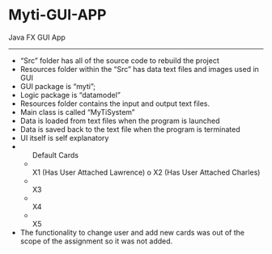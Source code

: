 # Myti-GUI-APP
Java FX GUI App

<hr>
<ul>
<li>“Src” folder has all of the source code to rebuild the project</li>
<li>Resources folder within the “Src” has data text files and images used in GUI</li>
<li>GUI package is “myti”;</li>
<li>Logic package is “datamodel”</li>
<li>Resources folder contains the input and output text files.</li>
<li>Main class is called “MyTiSystem”</li>
<li>Data is loaded from text files when the program is launched</li>
<li>Data is saved back to the text file when the program is terminated</li>
<li>UI itself is self explanatory</li>
<li>
  <ul>Default Cards
  <li></li>X1 (Has User Attached Lawrence) o X2 (Has User Attached Charles)
  <li></li>X3
  <li></li>X4
  <li></li>X5
  </ul>
</li>
<li>The functionality to change user and add new cards was out of
the scope of the assignment so it was not added.</li>
